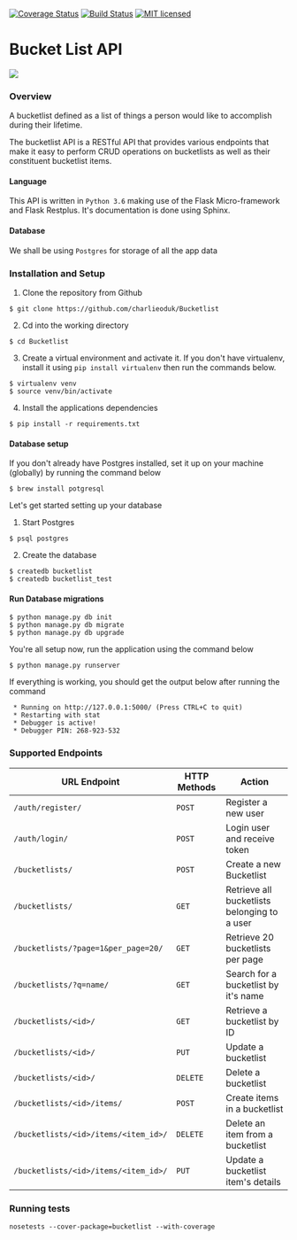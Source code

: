 [![Coverage Status](https://coveralls.io/repos/github/charlieoduk/Bucketlist/badge.svg?branch=develop)](https://coveralls.io/github/charlieoduk/Bucketlist?branch=develop)
[![Build Status](https://travis-ci.org/charlieoduk/Bucketlist.svg?branch=develop)](https://travis-ci.org/charlieoduk/Bucketlist)
[![MIT licensed](https://img.shields.io/badge/license-MIT-blue.svg)](https://raw.githubusercontent.com/hyperium/hyper/master/LICENSE)

# Bucket List API
![](http://i.imgur.com/fMC47f1.jpg)

### Overview

A bucketlist defined as a list of things a person would like to accomplish during their lifetime.

The bucketlist API is a RESTful API that provides various endpoints that make it easy to perform CRUD operations on 
bucketlists as well as their 
constituent bucketlist items.

#### Language
This API is written in `Python 3.6` making use of the Flask Micro-framework and Flask Restplus. It's documentation is 
done using Sphinx. 

#### Database
We shall be using `Postgres` for storage of all the app data

### Installation and Setup
1. Clone the repository from Github
```commandline
$ git clone https://github.com/charlieoduk/Bucketlist
```
2. Cd into the working directory
```commandline
$ cd Bucketlist
```
3. Create a virtual environment and activate it. If you don't have virtualenv, install it using `pip install virtualenv` 
then run the commands below.
```commandline
$ virtualenv venv
$ source venv/bin/activate
```
4. Install the applications dependencies
```commandline
$ pip install -r requirements.txt
```

#### Database setup
If you don't already have Postgres installed, set it up on your machine (globally) by running the command below
```commandline
$ brew install potgresql
```
Let's get started setting up your database
1. Start Postgres
```commandline
$ psql postgres
```
2. Create the database
```commandline
$ createdb bucketlist
$ createdb bucketlist_test
```

#### Run Database migrations
```commandline
$ python manage.py db init
$ python manage.py db migrate
$ python manage.py db upgrade
```

You're all setup now, run the application using the command below
```commandline
$ python manage.py runserver
```
If everything is working, you should get the output below after running the command
```commandline
 * Running on http://127.0.0.1:5000/ (Press CTRL+C to quit)
 * Restarting with stat
 * Debugger is active!
 * Debugger PIN: 268-923-532
```

### Supported Endpoints


| URL Endpoint | HTTP Methods | Action |
| -------- | ------------- | --------- |
| `/auth/register/` | `POST`  | Register a new user|
|  `/auth/login/` | `POST` | Login user and receive token|
| `/bucketlists/` | `POST` | Create a new Bucketlist |
| `/bucketlists/` | `GET` | Retrieve all bucketlists belonging to a user |
| `/bucketlists/?page=1&per_page=20/` | `GET` | Retrieve 20 bucketlists per page |
 `/bucketlists/?q=name/` | `GET` | Search for a bucketlist by it's name|
| `/bucketlists/<id>/` | `GET` |  Retrieve a bucketlist by ID|
| `/bucketlists/<id>/` | `PUT` | Update a bucketlist |
| `/bucketlists/<id>/` | `DELETE` | Delete a bucketlist |
| `/bucketlists/<id>/items/` | `POST` |  Create items in a bucketlist |
| `/bucketlists/<id>/items/<item_id>/` | `DELETE`| Delete an item from a bucketlist|
| `/bucketlists/<id>/items/<item_id>/` | `PUT`| Update a bucketlist item's details|

### Running tests
```commandline
nosetests --cover-package=bucketlist --with-coverage
```
